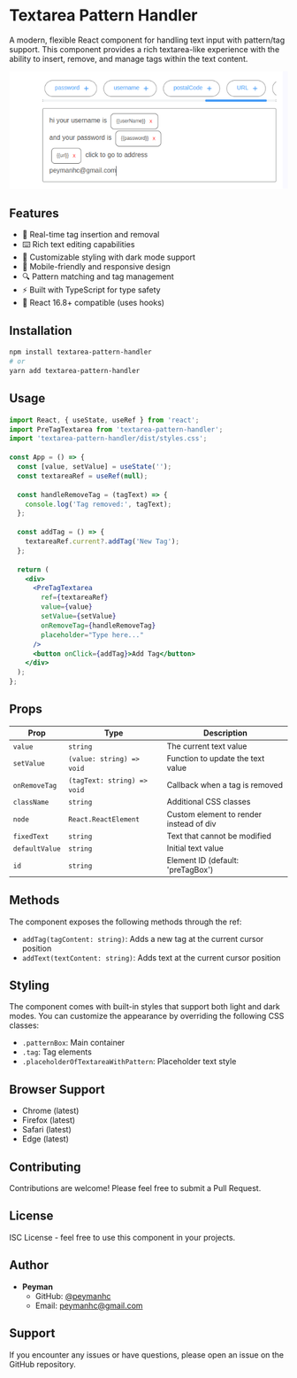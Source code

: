 # Textarea Pattern Handler

A modern, flexible React component for handling text input with pattern/tag support. This component provides a rich textarea-like experience with the ability to insert, remove, and manage tags within the text content.

![Preview](Preview.png)

## Features

- 🔄 Real-time tag insertion and removal
- ⌨️ Rich text editing capabilities
- 🎨 Customizable styling with dark mode support
- 📱 Mobile-friendly and responsive design
- 🔍 Pattern matching and tag management
- ⚡ Built with TypeScript for type safety
- 🎯 React 16.8+ compatible (uses hooks)

## Installation

```bash
npm install textarea-pattern-handler
# or
yarn add textarea-pattern-handler
```

## Usage

```jsx
import React, { useState, useRef } from 'react';
import PreTagTextarea from 'textarea-pattern-handler';
import 'textarea-pattern-handler/dist/styles.css';

const App = () => {
  const [value, setValue] = useState('');
  const textareaRef = useRef(null);

  const handleRemoveTag = (tagText) => {
    console.log('Tag removed:', tagText);
  };

  const addTag = () => {
    textareaRef.current?.addTag('New Tag');
  };

  return (
    <div>
      <PreTagTextarea
        ref={textareaRef}
        value={value}
        setValue={setValue}
        onRemoveTag={handleRemoveTag}
        placeholder="Type here..."
      />
      <button onClick={addTag}>Add Tag</button>
    </div>
  );
};
```

## Props

| Prop | Type | Description |
|------|------|-------------|
| `value` | `string` | The current text value |
| `setValue` | `(value: string) => void` | Function to update the text value |
| `onRemoveTag` | `(tagText: string) => void` | Callback when a tag is removed |
| `className` | `string` | Additional CSS classes |
| `node` | `React.ReactElement` | Custom element to render instead of div |
| `fixedText` | `string` | Text that cannot be modified |
| `defaultValue` | `string` | Initial text value |
| `id` | `string` | Element ID (default: 'preTagBox') |

## Methods

The component exposes the following methods through the ref:

- `addTag(tagContent: string)`: Adds a new tag at the current cursor position
- `addText(textContent: string)`: Adds text at the current cursor position

## Styling

The component comes with built-in styles that support both light and dark modes. You can customize the appearance by overriding the following CSS classes:

- `.patternBox`: Main container
- `.tag`: Tag elements
- `.placeholderOfTextareaWithPattern`: Placeholder text style

## Browser Support

- Chrome (latest)
- Firefox (latest)
- Safari (latest)
- Edge (latest)

## Contributing

Contributions are welcome! Please feel free to submit a Pull Request.

## License

ISC License - feel free to use this component in your projects.

## Author

- **Peyman**
  - GitHub: [@peymanhc](https://github.com/peymanhc)
  - Email: peymanhc@gmail.com

## Support

If you encounter any issues or have questions, please open an issue on the GitHub repository. 